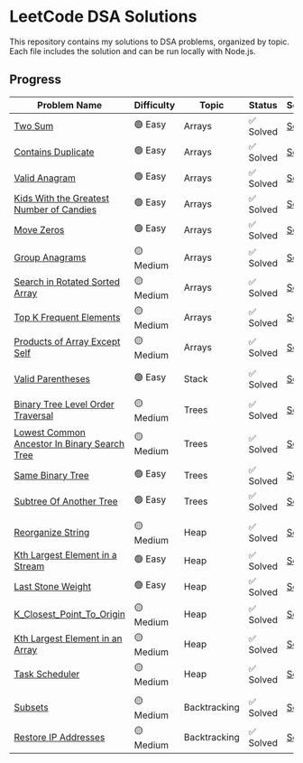 # LeetCode DSA Solutions

This repository contains my solutions to DSA problems, organized by topic. Each file includes the solution and can be run locally with Node.js.

## Progress
| Problem Name | Difficulty | Topic  | Status  | Solution                        |
|--------------|------------|--------|---------|---------------------------------|
| [Two Sum](https://leetcode.com/problems/two-sum/) | 🟢 Easy       | Arrays | ✅ Solved | [Solution](./Arrays/Two_Sum.js) |
| [Contains Duplicate](https://leetcode.com/problems/contains-duplicate) | 🟢 Easy       | Arrays | ✅ Solved | [Solution](./Arrays/Contains_Duplicate.js) |
| [Valid Anagram](https://leetcode.com/problems/valid-anagram) | 🟢 Easy       | Arrays | ✅ Solved | [Solution](./Arrays/Valid_Anagram.js) |
| [Kids With the Greatest Number of Candies](https://leetcode.com/problems/kids-with-the-greatest-number-of-candies) | 🟢 Easy       | Arrays | ✅ Solved | [Solution](./Arrays/Kids_With_the_Greatest_Number_of_Candies.py) |
| [Move Zeros](https://leetcode.com/problems/move-zeroes) | 🟢 Easy       | Arrays | ✅ Solved | [Solution](./Arrays/Move_Zeros.py) |
| [Group Anagrams](https://leetcode.com/problems/group-anagrams) | 🟡 Medium       | Arrays | ✅ Solved | [Solution](./Arrays/Group_Anagrams.js) |
| [Search in Rotated Sorted Array](https://leetcode.com/problems/search-in-rotated-sorted-array) | 🟡 Medium       | Arrays | ✅ Solved | [Solution](./Arrays/Search_In_Rotated_Sorted_Array.js) |
| [Top K Frequent Elements](https://leetcode.com/problems/top-k-frequent-elements) | 🟡 Medium       | Arrays | ✅ Solved | [Solution](./Arrays/Top_K_Frequent_Elements.js) |
| [Products of Array Except Self](https://leetcode.com/problems/product-of-array-except-self) | 🟡 Medium       | Arrays | ✅ Solved | [Solution](./Arrays/Products_of_Array_Except_Self.py) |
|  |        |  |  |  |
| [Valid Parentheses](https://leetcode.com/problems/valid-parentheses) | 🟢 Easy       | Stack | ✅ Solved | [Solution](./Stack/Valid_Parentheses.py) |
|  |        |  |  |  |
| [Binary Tree Level Order Traversal](https://leetcode.com/problems/binary-tree-level-order-traversal) | 🟡 Medium       | Trees | ✅ Solved | [Solution](./Trees/Binary_Tree_Level_Order_Traversal.js) |
| [Lowest Common Ancestor In Binary Search Tree](https://leetcode.com/problems/lowest-common-ancestor-in-binary-search-tree) | 🟡 Medium       | Trees | ✅ Solved | [Solution](./Trees/Lowest_Common_Ancestor_In_Binary_Search_Tree.js) |
| [Same Binary Tree](https://leetcode.com/problems/same-binary-tree) | 🟢 Easy       | Trees | ✅ Solved | [Solution](./Trees/Same_Binary_Tree.js) |
| [Subtree Of Another Tree](https://leetcode.com/problems/subtree-of-another-tree/) | 🟢 Easy       | Trees | ✅ Solved | [Solution](./Trees/Subtree_Of_Another_Tree.js) |
|  |        |  |  |  |
| [Reorganize String](https://leetcode.com/problems/reorganize-string) | 🟡 Medium       | Heap | ✅ Solved | [Solution](./Heap/Reorganize_String.py) |
| [Kth Largest Element in a Stream](https://leetcode.com/problems/kth-largest-element-in-a-stream) | 🟢 Easy       | Heap | ✅ Solved | [Solution](./Heap/Kth_Largest_Element_in_a_Stream.py) |
| [Last Stone Weight](https://leetcode.com/problems/last-stone-weight) | 🟢 Easy       | Heap | ✅ Solved | [Solution](./Heap/Last_Stone_Weight.py) |
| [K_Closest_Point_To_Origin](https://leetcode.com/problems/k-closest-points-to-origin) | 🟡 Medium       | Heap | ✅ Solved | [Solution](./Heap/K_Closest_Point_To_Origin.py) |
| [Kth Largest Element in an Array](https://leetcode.com/problems/kth-largest-element-in-an-array) | 🟡 Medium       | Heap | ✅ Solved | [Solution](./Heap/Kth_Largest_Element_in_an_Array.py) |
| [Task Scheduler](https://leetcode.com/problems/task-scheduler) | 🟡 Medium       | Heap | ✅ Solved | [Solution](./Heap/Task_Scheduler.py) |
|  |        |  |  |  |
| [Subsets](https://leetcode.com/problems/subsets) | 🟡 Medium       | Backtracking | ✅ Solved | [Solution](./Backtracking/Subsets.py) |
| [Restore IP Addresses](https://leetcode.com/problems/restore-ip-addresses) | 🟡 Medium       | Backtracking | ✅ Solved | [Solution](./Backtracking/Restore_IP_Addresses.py) |